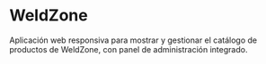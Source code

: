 # WeldZone
Aplicación web responsiva para mostrar y gestionar el catálogo de productos de WeldZone, con panel de administración integrado.
